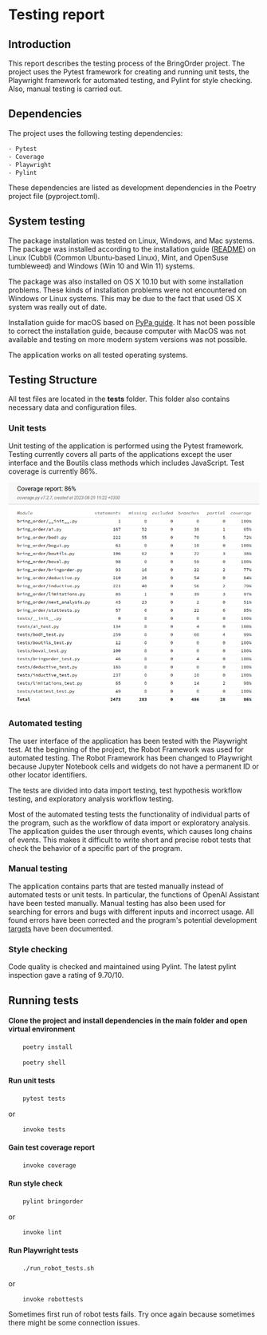 # Testing report

## Introduction

This report describes the testing process of the BringOrder project. The project uses the Pytest framework for creating and running unit tests, the Playwright framework for automated testing, and Pylint for style checking. Also, manual testing is carried out.

## Dependencies

The project uses the following testing dependencies:

    - Pytest
    - Coverage
    - Playwright
    - Pylint

These dependencies are listed as development dependencies in the Poetry project file (pyproject.toml).

## System testing

The package installation was tested on Linux, Windows, and Mac systems.  The package was installed according to the installation guide ([README](https://github.com/Order-Team/bring-order/blob/main/README.md)) on Linux (Cubbli (Common Ubuntu-based Linux), Mint, and OpenSuse tumbleweed) and Windows (Win 10 and Win 11) systems.

The package was also installed on OS X 10.10 but with some installation problems. These kinds of installation problems were not encountered on Windows or Linux systems. This may be due to the fact that used OS X system was really out of date.

Installation guide for macOS based on [PyPa guide](https://packaging.python.org/en/latest/tutorials/installing-packages/#installing-from-pypi). It has not been possible to correct the installation guide, because computer with MacOS was not available and testing on more modern system versions was not possible.

The application works on all tested operating systems.

## Testing Structure

All test files are located in the __tests__ folder. This folder also contains necessary data and configuration files.

### Unit tests

Unit testing of the application is performed using the Pytest framework. Testing currently covers all parts of the applications except the user interface and the Boutils class methods which includes JavaScript. Test coverage is currently 86%.

![Coverage](./pictures/coverage_report.png)


### Automated testing

The user interface of the application has been tested with the Playwright test. At the beginning of the project, the Robot Framework was used for automated testing. The Robot Framework has been changed to Playwright because Jupyter Notebook cells and widgets do not have a permanent ID or other locator identifiers. 

The tests are divided into data import testing, test hypothesis workflow testing, and exploratory analysis workflow testing.

Most of the automated testing tests the functionality of individual parts of the program, such as the workflow of data import or exploratory analysis. The application guides the user through events, which causes long chains of events. This makes it difficult to write short and precise robot tests that check the behavior of a specific part of the program.

### Manual testing

The application contains parts that are tested manually instead of automated tests or unit tests. In particular, the functions of OpenAI Assistant have been tested manually. Manual testing has also been used for searching for errors and bugs with different inputs and incorrect usage. All found errors have been corrected and the program's potential development [targets](./suggestions_for_improvement.md) have been documented.

### Style checking

Code quality is checked and maintained using Pylint. The latest pylint inspection gave a rating of 9.70/10.

## Running tests

#### Clone the project and install dependencies in the main folder and open virtual environment
```bash
    poetry install
```
```bash
    poetry shell
```
#### Run unit tests
```bash
    pytest tests
```
or 
```bash
    invoke tests
```
#### Gain test coverage report
```bash
    invoke coverage
```

#### Run style check
```bash
    pylint bringorder
```
or
```bash
    invoke lint
```
#### Run Playwright tests
```bash
    ./run_robot_tests.sh
```
or
```bash
    invoke robottests
```
Sometimes first run of robot tests fails. Try once again because sometimes there might be some connection issues.
